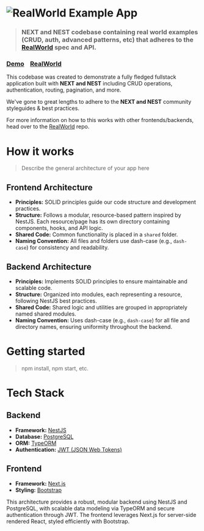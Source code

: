 # ![RealWorld Example App](logo.png)

> ### NEXT and NEST codebase containing real world examples (CRUD, auth, advanced patterns, etc) that adheres to the [RealWorld](https://github.com/gothinkster/realworld) spec and API.

### [Demo](https://demo.realworld.build/)&nbsp;&nbsp;&nbsp;&nbsp;[RealWorld](https://github.com/gothinkster/realworld)

This codebase was created to demonstrate a fully fledged fullstack application built with **NEXT and NEST** including CRUD operations, authentication, routing, pagination, and more.

We've gone to great lengths to adhere to the **NEXT and NEST** community styleguides & best practices.

For more information on how to this works with other frontends/backends, head over to the [RealWorld](https://github.com/gothinkster/realworld) repo.

# How it works

> Describe the general architecture of your app here

## Frontend Architecture

- **Principles:** SOLID principles guide our code structure and development practices.
- **Structure:** Follows a modular, resource-based pattern inspired by NestJS. Each resource/page has its own directory containing components, hooks, and API logic.
- **Shared Code:** Common functionality is placed in a `shared` folder.
- **Naming Convention:** All files and folders use dash-case (e.g., `dash-case`) for consistency and readability.

## Backend Architecture

- **Principles:** Implements SOLID principles to ensure maintainable and scalable code.
- **Structure:** Organized into modules, each representing a resource, following NestJS best practices.
- **Shared Code:** Shared logic and utilities are grouped in appropriately named shared modules.
- **Naming Convention:** Uses dash-case (e.g., `dash-case`) for all file and directory names, ensuring uniformity throughout the backend.

# Getting started

> npm install, npm start, etc.

# Tech Stack

## Backend

- **Framework:** [NestJS](https://nestjs.com/)
- **Database:** [PostgreSQL](https://www.postgresql.org/)
- **ORM:** [TypeORM](https://typeorm.io/)
- **Authentication:** [JWT (JSON Web Tokens)](https://jwt.io/)

## Frontend

- **Framework:** [Next.js](https://nextjs.org/)
- **Styling:** [Bootstrap](https://getbootstrap.com/)

This architecture provides a robust, modular backend using NestJS and PostgreSQL, with scalable data modeling via TypeORM and secure authentication through JWT. The frontend leverages Next.js for server-side rendered React, styled efficiently with Bootstrap.
